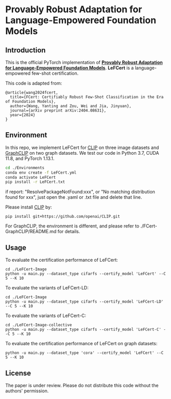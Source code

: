 # Provably Robust Adaptation for Language-Empowered Foundation Models




## Introduction
This is the official PyTorch implementation of [**Provably Robust Adaptation for Language-Empowered Foundation Models**](https://arxiv.org/abs/2404.08631).
**LeFCert** is a language-empowered few-shot certification. 

This code is adapted from:
```
@article{wang2024fcert,
  title={FCert: Certifiably Robust Few-Shot Classification in the Era of Foundation Models},
  author={Wang, Yanting and Zou, Wei and Jia, Jinyuan},
  journal={arXiv preprint arXiv:2404.08631},
  year={2024}
}
```


## Environment
In this repo, we implement LeFCert for [CLIP](https://github.com/openai/CLIP) on three image datasets and [GraphCLIP](https://github.com/zhuyun97/graphclip) on two graph datasets. We test our code in Python 3.7, CUDA 11.8, and PyTorch 1.13.1.

```bash
cd ./Environments
conda env create -f LeFCert.yml
conda activate LeFCert
pip install -r LeFCert.txt
```
if report: "ResolvePackageNotFound:xxx", or "No matching distribution found for xxx", just open the .yaml or .txt file and delete that line.


Please install [CLIP](https://github.com/openai/CLIP) by:
```
pip install git+https://github.com/openai/CLIP.git
```

For GraphCLIP, the environment is different, and please refer to ./FCert-GraphCLIP/README.md for details.

## Usage

To evaluate the certification performance of LeFCert:
```
cd ./LeFCert-Image
python -u main.py --dataset_type cifarfs --certify_model 'LeFCert' --C 5 --K 10
```

To evaluate the variants of LeFCert-LD:
```
cd ./LeFCert-Image
python -u main.py --dataset_type cifarfs --certify_model 'LeFCert-LD' --C 5 --K 10
```
To evaluate the variants of LeFCert-C:
```
cd ./LeFCert-Image-collective
python -u main.py --dataset_type cifarfs --certify_model 'LeFCert-C' --C 5 --K 10
```

To evaluate the certification performance of LeFCert on graph datasets:
```cd ./LeFCert-GraphCLIP
python -u main.py --dataset_type 'cora' --certify_model 'LeFCert' --C 5 --K 10
```

## License
The paper is under review. Please do not distribute this code without the authors' permission. 



